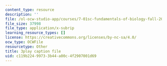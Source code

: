 ```yaml
---
content_type: resource
description: ''
file: /ol-ocw-studio-app/courses/7-01sc-fundamentals-of-biology-fall-2011/c119b22499733b44a00c4f2907001d69_1eGsdK1fPLM.srt
file_size: 37998
file_type: application/x-subrip
learning_resource_types: []
license: https://creativecommons.org/licenses/by-nc-sa/4.0/
ocw_type: OCWFile
resourcetype: Other
title: 3play caption file
uid: c119b224-9973-3b44-a00c-4f2907001d69
---
```

